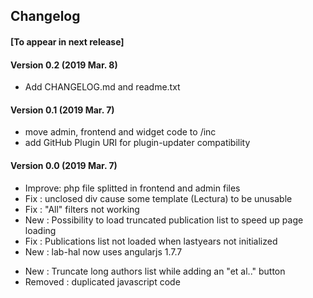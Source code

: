 <!-- This file is used to display changelog in Wordpress Admin panel--> 
## Changelog

#### [To appear in next release]

#### Version 0.2 (2019 Mar. 8)
- Add CHANGELOG.md and readme.txt

#### Version 0.1 (2019 Mar. 7)
- move admin, frontend and widget code to /inc
- add GitHub Plugin URI for plugin-updater compatibility

#### Version 0.0 (2019 Mar. 7)
- Improve: php file splitted in frontend and admin files 
- Fix : unclosed div cause some template (Lectura) to be unusable 
- Fix : "All" filters not working
- New : Possibility to load truncated publication list to speed up page loading
- Fix : Publications list not loaded when lastyears not initialized
- New : lab-hal now uses angularjs 1.7.7
* New : Truncate long authors list while adding an "et al.." button
* Removed : duplicated javascript code
